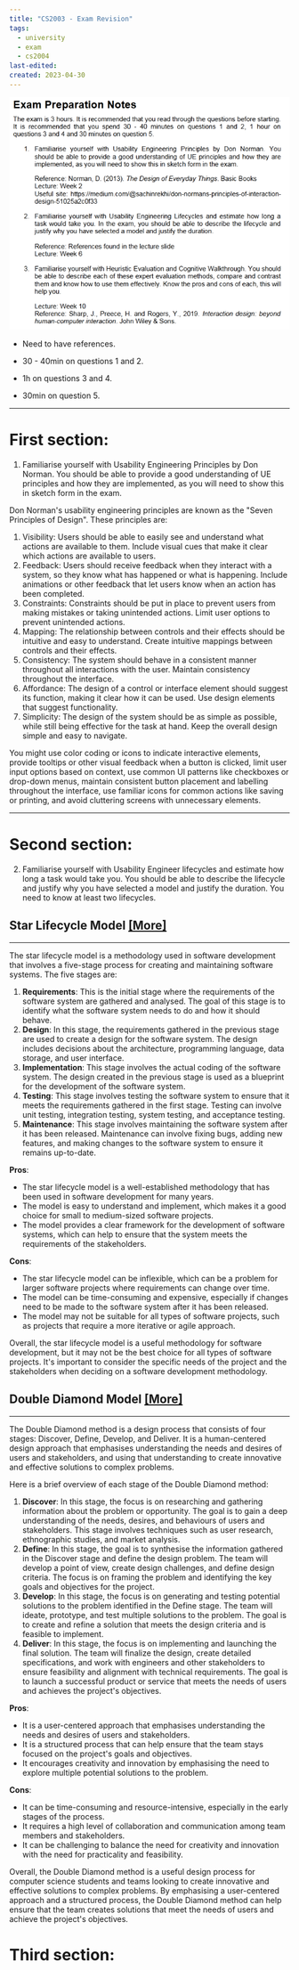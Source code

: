 ```yaml
---
title: "CS2003 - Exam Revision"
tags:
  - university
  - exam
  - cs2004
last-edited:
created: 2023-04-30
---
```

![](notes/images/Pasted%20image%2020230427090700.png)

- Need to have references.

- 30 - 40min on questions 1 and 2.
- 1h on questions 3 and 4.
- 30min on question 5.

---
# First section:

1. Familiarise yourself with Usability Engineering Principles by Don Norman. You should be able to provide a good understanding of UE principles and how they are implemented, as you will need to show this in sketch form in the exam.

Don Norman's usability engineering principles are known as the "Seven Principles of Design". These principles are:

1. Visibility: Users should be able to easily see and understand what actions are available to them. Include visual cues that make it clear which actions are available to users.
2. Feedback: Users should receive feedback when they interact with a system, so they know what has happened or what is happening. Include animations or other feedback that let users know when an action has been completed.
3. Constraints: Constraints should be put in place to prevent users from making mistakes or taking unintended actions. Limit user options to prevent unintended actions.
4. Mapping: The relationship between controls and their effects should be intuitive and easy to understand. Create intuitive mappings between controls and their effects.
5. Consistency: The system should behave in a consistent manner throughout all interactions with the user. Maintain consistency throughout the interface.
6. Affordance: The design of a control or interface element should suggest its function, making it clear how it can be used. Use design elements that suggest functionality.
7. Simplicity: The design of the system should be as simple as possible, while still being effective for the task at hand. Keep the overall design simple and easy to navigate.

You might use color coding or icons to indicate interactive elements, provide tooltips or other visual feedback when a button is clicked, limit user input options based on context, use common UI patterns like checkboxes or drop-down menus, maintain consistent button placement and labelling throughout the interface, use familiar icons for common actions like saving or printing, and avoid cluttering screens with unnecessary elements.

---
# Second section:

2. Familiarise yourself with Usability Engineer lifecycles and estimate how long a task would take you. You should be able to describe the lifecycle and justify why you have selected a model and justify the duration. You need to know at least two lifecycles.

## Star Lifecycle Model [\[More\]](notes/university/user-centred-design.md#Star%20Lifecycle%20(1989))
---
The star lifecycle model is a methodology used in software development that involves a five-stage process for creating and maintaining software systems. The five stages are:

1.  **Requirements**: This is the initial stage where the requirements of the software system are gathered and analysed. The goal of this stage is to identify what the software system needs to do and how it should behave.
2.  **Design**: In this stage, the requirements gathered in the previous stage are used to create a design for the software system. The design includes decisions about the architecture, programming language, data storage, and user interface.
3.  **Implementation**: This stage involves the actual coding of the software system. The design created in the previous stage is used as a blueprint for the development of the software system.
4.  **Testing**: This stage involves testing the software system to ensure that it meets the requirements gathered in the first stage. Testing can involve unit testing, integration testing, system testing, and acceptance testing.
5.  **Maintenance**: This stage involves maintaining the software system after it has been released. Maintenance can involve fixing bugs, adding new features, and making changes to the software system to ensure it remains up-to-date.

**Pros**:
- The star lifecycle model is a well-established methodology that has been used in software development for many years.
- The model is easy to understand and implement, which makes it a good choice for small to medium-sized software projects.
- The model provides a clear framework for the development of software systems, which can help to ensure that the system meets the requirements of the stakeholders.

**Cons**:
- The star lifecycle model can be inflexible, which can be a problem for larger software projects where requirements can change over time.
- The model can be time-consuming and expensive, especially if changes need to be made to the software system after it has been released.
- The model may not be suitable for all types of software projects, such as projects that require a more iterative or agile approach.

Overall, the star lifecycle model is a useful methodology for software development, but it may not be the best choice for all types of software projects. It's important to consider the specific needs of the project and the stakeholders when deciding on a software development methodology.

## Double Diamond Model [\[More\]](notes/university/user-centred-design.md#Double%20Diamond%20(The%20British%20Design%202005))
---
The Double Diamond method is a design process that consists of four stages: Discover, Define, Develop, and Deliver. It is a human-centered design approach that emphasises understanding the needs and desires of users and stakeholders, and using that understanding to create innovative and effective solutions to complex problems.

Here is a brief overview of each stage of the Double Diamond method:

1.  **Discover**: In this stage, the focus is on researching and gathering information about the problem or opportunity. The goal is to gain a deep understanding of the needs, desires, and behaviours of users and stakeholders. This stage involves techniques such as user research, ethnographic studies, and market analysis.
2.  **Define**: In this stage, the goal is to synthesise the information gathered in the Discover stage and define the design problem. The team will develop a point of view, create design challenges, and define design criteria. The focus is on framing the problem and identifying the key goals and objectives for the project.
3.  **Develop**: In this stage, the focus is on generating and testing potential solutions to the problem identified in the Define stage. The team will ideate, prototype, and test multiple solutions to the problem. The goal is to create and refine a solution that meets the design criteria and is feasible to implement.
4.  **Deliver**: In this stage, the focus is on implementing and launching the final solution. The team will finalize the design, create detailed specifications, and work with engineers and other stakeholders to ensure feasibility and alignment with technical requirements. The goal is to launch a successful product or service that meets the needs of users and achieves the project's objectives.

**Pros**:
- It is a user-centered approach that emphasises understanding the needs and desires of users and stakeholders.
- It is a structured process that can help ensure that the team stays focused on the project's goals and objectives.
- It encourages creativity and innovation by emphasising the need to explore multiple potential solutions to the problem.

**Cons**:
- It can be time-consuming and resource-intensive, especially in the early stages of the process.
- It requires a high level of collaboration and communication among team members and stakeholders.
- It can be challenging to balance the need for creativity and innovation with the need for practicality and feasibility.

Overall, the Double Diamond method is a useful design process for computer science students and teams looking to create innovative and effective solutions to complex problems. By emphasising a user-centered approach and a structured process, the Double Diamond method can help ensure that the team creates solutions that meet the needs of users and achieve the project's objectives.

# Third section:

